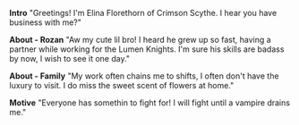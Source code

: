 **Intro**
"Greetings! I'm Elina Florethorn of Crimson Scythe. I hear you have business with me?"

**About - Rozan**
"Aw my cute lil bro! I heard he grew up so fast, having a partner while working for the Lumen Knights.
I'm sure his skills are badass by now, I wish to see it one day."

**About - Family**
"My work often chains me to shifts, I often don't have the luxury to visit.
I do miss the sweet scent of flowers at home."

**Motive**
"Everyone has somethin to fight for!
I will fight until a vampire drains me."
